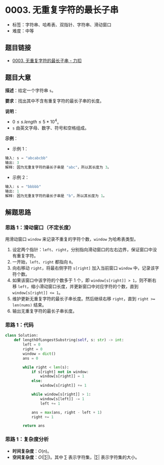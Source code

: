 # 0003. 无重复字符的最长子串

- 标签：字符串、哈希表、双指针、字符串、滑动窗口
- 难度：中等

## 题目链接

- [0003. 无重复字符的最长子串 - 力扣](https://leetcode.cn/problems/longest-substring-without-repeating-characters/)

## 题目大意

**描述**：给定一个字符串 `s`。

**要求**：找出其中不含有重复字符的最长子串的长度。

**说明**：

- $0 \le s.length \le 5 * 10^4$。
- `s` 由英文字母、数字、符号和空格组成。

**示例**：

- 示例 1：

```python
输入: s = "abcabcbb"
输出: 3 
解释: 因为无重复字符的最长子串是 "abc"，所以其长度为 3。
```

- 示例 2：

```python
输入: s = "bbbbb"
输出: 1
解释: 因为无重复字符的最长子串是 "b"，所以其长度为 1。
```

## 解题思路

### 思路 1：滑动窗口（不定长度）

用滑动窗口 `window` 来记录不重复的字符个数，`window` 为哈希表类型。

1. 设定两个指针：`left`、`right`，分别指向滑动窗口的左右边界，保证窗口中没有重复字符。
2. 一开始，`left`、`right` 都指向 `0`。
3. 向右移动 `right`，将最右侧字符 `s[right]` 加入当前窗口 `window` 中，记录该字符个数。
4. 如果该窗口中该字符的个数多于 1 个，即 `window[s[right]] > 1`，则不断右移 `left`，缩小滑动窗口长度，并更新窗口中对应字符的个数，直到 `window[s[right]] <= 1`。
5. 维护更新无重复字符的最长子串长度。然后继续右移 `right`，直到 `right >= len(nums)` 结束。
6. 输出无重复字符的最长子串长度。

### 思路 1：代码

```python
class Solution:
    def lengthOfLongestSubstring(self, s: str) -> int:
        left = 0
        right = 0
        window = dict()
        ans = 0

        while right < len(s):
            if s[right] not in window:
                window[s[right]] = 1
            else:
                window[s[right]] += 1

            while window[s[right]] > 1:
                window[s[left]] -= 1
                left += 1

            ans = max(ans, right - left + 1)
            right += 1

        return ans
```

### 思路 1：复杂度分析

- **时间复杂度**：$O(n)$。
- **空间复杂度**：$O(| \sum |)$。其中 $\sum$ 表示字符集，$| \sum |$ 表示字符集的大小。

